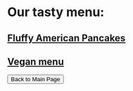 # Our tasty menu:

## [Fluffy American Pancakes](/menu-items/pancakes.md)

## [Vegan menu](https://github.com/dezGusty/maestro/blob/master/vegan-menu.md)

<button class="button-save large" href="https://github.com/dezGusty/maestro/blob/master/main-page.md">Back to Main Page</button>